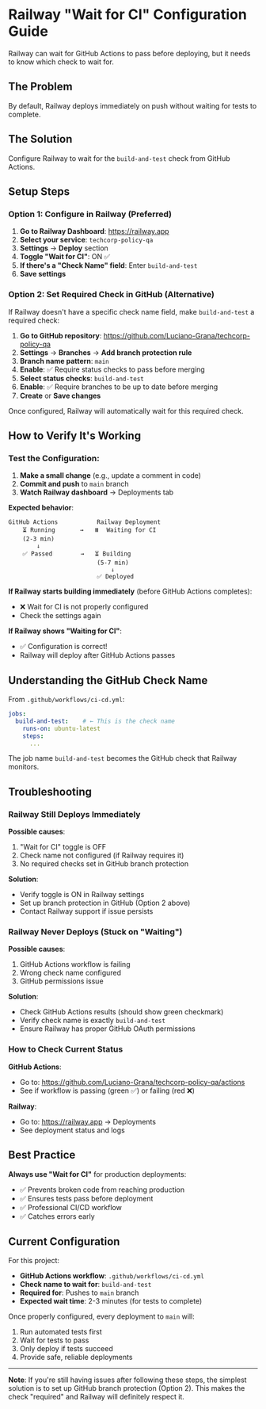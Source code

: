 # Railway "Wait for CI" Configuration Guide

Railway can wait for GitHub Actions to pass before deploying, but it needs to know which check to wait for.

## The Problem

By default, Railway deploys immediately on push without waiting for tests to complete.

## The Solution

Configure Railway to wait for the `build-and-test` check from GitHub Actions.

## Setup Steps

### Option 1: Configure in Railway (Preferred)

1. **Go to Railway Dashboard**: https://railway.app
2. **Select your service**: `techcorp-policy-qa`
3. **Settings** → **Deploy** section
4. **Toggle "Wait for CI"**: ON ✅
5. **If there's a "Check Name" field**: Enter `build-and-test`
6. **Save settings**

### Option 2: Set Required Check in GitHub (Alternative)

If Railway doesn't have a specific check name field, make `build-and-test` a required check:

1. **Go to GitHub repository**: https://github.com/Luciano-Grana/techcorp-policy-qa
2. **Settings** → **Branches** → **Add branch protection rule**
3. **Branch name pattern**: `main`
4. **Enable**: ✅ Require status checks to pass before merging
5. **Select status checks**: `build-and-test`
6. **Enable**: ✅ Require branches to be up to date before merging
7. **Create** or **Save changes**

Once configured, Railway will automatically wait for this required check.

## How to Verify It's Working

### Test the Configuration:

1. **Make a small change** (e.g., update a comment in code)
2. **Commit and push** to `main` branch
3. **Watch Railway dashboard** → Deployments tab

**Expected behavior**:
```
GitHub Actions           Railway Deployment
    ⏳ Running       →   ⏸️  Waiting for CI
    (2-3 min)
        ↓
    ✅ Passed        →   ⏳ Building
                         (5-7 min)
                             ↓
                         ✅ Deployed
```

**If Railway starts building immediately** (before GitHub Actions completes):
- ❌ Wait for CI is not properly configured
- Check the settings again

**If Railway shows "Waiting for CI"**:
- ✅ Configuration is correct!
- Railway will deploy after GitHub Actions passes

## Understanding the GitHub Check Name

From `.github/workflows/ci-cd.yml`:

```yaml
jobs:
  build-and-test:    # ← This is the check name
    runs-on: ubuntu-latest
    steps:
      ...
```

The job name `build-and-test` becomes the GitHub check that Railway monitors.

## Troubleshooting

### Railway Still Deploys Immediately

**Possible causes**:
1. "Wait for CI" toggle is OFF
2. Check name not configured (if Railway requires it)
3. No required checks set in GitHub branch protection

**Solution**:
- Verify toggle is ON in Railway settings
- Set up branch protection in GitHub (Option 2 above)
- Contact Railway support if issue persists

### Railway Never Deploys (Stuck on "Waiting")

**Possible causes**:
1. GitHub Actions workflow is failing
2. Wrong check name configured
3. GitHub permissions issue

**Solution**:
- Check GitHub Actions results (should show green checkmark)
- Verify check name is exactly `build-and-test`
- Ensure Railway has proper GitHub OAuth permissions

### How to Check Current Status

**GitHub Actions**:
- Go to: https://github.com/Luciano-Grana/techcorp-policy-qa/actions
- See if workflow is passing (green ✅) or failing (red ❌)

**Railway**:
- Go to: https://railway.app → Deployments
- See deployment status and logs

## Best Practice

**Always use "Wait for CI"** for production deployments:
- ✅ Prevents broken code from reaching production
- ✅ Ensures tests pass before deployment
- ✅ Professional CI/CD workflow
- ✅ Catches errors early

## Current Configuration

For this project:
- **GitHub Actions workflow**: `.github/workflows/ci-cd.yml`
- **Check name to wait for**: `build-and-test`
- **Required for**: Pushes to `main` branch
- **Expected wait time**: 2-3 minutes (for tests to complete)

Once properly configured, every deployment to `main` will:
1. Run automated tests first
2. Wait for tests to pass
3. Only deploy if tests succeed
4. Provide safe, reliable deployments

---

**Note**: If you're still having issues after following these steps, the simplest solution is to set up GitHub branch protection (Option 2). This makes the check "required" and Railway will definitely respect it.

